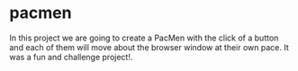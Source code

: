 # pacmen
In this project we are going to create a PacMen with the click of a button and each of them will move about the browser window at their own pace. It was a fun and challenge project!.
